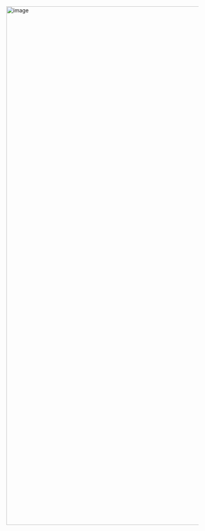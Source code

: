 <img width="1355" alt="image" src="https://github.com/shotapailodze/delicious/assets/55694002/dfc865c1-4b5a-4a1a-be6c-da4ebc713e41">
